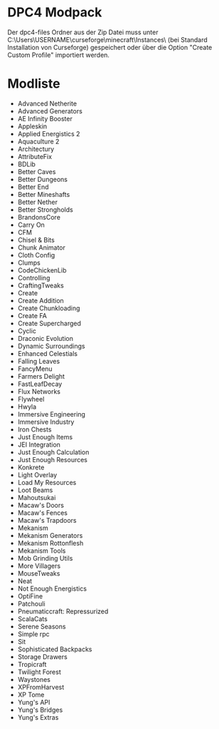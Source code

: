 # DPC4 Modpack
Der dpc4-files Ordner aus der Zip Datei muss unter C:\Users\USERNAME\curseforge\minecraft\Instances\ (bei Standard Installation von Curseforge) gespeichert oder über die Option "Create Custom Profile" importiert werden.
# Modliste
+ Advanced Netherite
+ Advanced Generators
+ AE Infinity Booster
+ Appleskin
+ Applied Energistics 2
+ Aquaculture 2
+ Architectury
+ AttributeFix
+ BDLib
+ Better Caves
+ Better Dungeons
+ Better End
+ Better Mineshafts
+ Better Nether
+ Better Strongholds
+ BrandonsCore
+ Carry On
+ CFM
+ Chisel & Bits
+ Chunk Animator
+ Cloth Config
+ Clumps
+ CodeChickenLib
+ Controlling
+ CraftingTweaks
+ Create
+ Create Addition
+ Create Chunkloading
+ Create FA
+ Create Supercharged
+ Cyclic
+ Draconic Evolution
+ Dynamic Surroundings
+ Enhanced Celestials
+ Falling Leaves
+ FancyMenu
+ Farmers Delight
+ FastLeafDecay
+ Flux Networks
+ Flywheel
+ Hwyla
+ Immersive Engineering
+ Immersive Industry
+ Iron Chests
+ Just Enough Items
+ JEI Integration
+ Just Enough Calculation
+ Just Enough Resources
+ Konkrete
+ Light Overlay
+ Load My Resources
+ Loot Beams
+ Mahoutsukai
+ Macaw's Doors
+ Macaw's Fences
+ Macaw's Trapdoors
+ Mekanism
+ Mekanism Generators
+ Mekanism Rottonflesh
+ Mekanism Tools
+ Mob Grinding Utils
+ More Villagers
+ MouseTweaks
+ Neat
+ Not Enough Energistics
+ OptiFine
+ Patchouli
+ Pneumaticcraft: Repressurized
+ ScalaCats
+ Serene Seasons
+ Simple rpc
+ Sit
+ Sophisticated Backpacks
+ Storage Drawers
+ Tropicraft
+ Twilight Forest
+ Waystones
+ XPFromHarvest
+ XP Tome
+ Yung's API
+ Yung's Bridges
+ Yung's Extras
